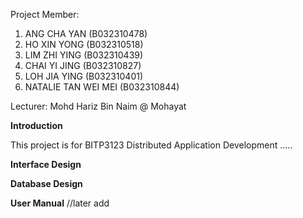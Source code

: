 Project Member:
1. ANG CHA YAN (B032310478)
2. HO XIN YONG (B032310518)
3. LIM ZHI YING (B032310439)
4. CHAI YI JING (B032310827)
5. LOH JIA YING (B032310401)
6. NATALIE TAN WEI MEI (B032310844)

Lecturer: Mohd Hariz Bin Naim @ Mohayat

**Introduction**

This project is for BITP3123 Distributed Application Development .....

**Interface Design**

**Database Design**

**User Manual**
//later add
